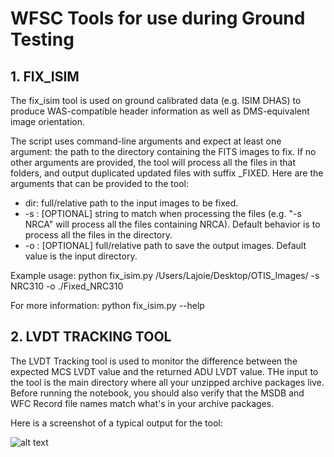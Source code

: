 # WFSC Tools for use during Ground Testing

## 1. FIX_ISIM
The fix_isim tool is used on ground calibrated data (e.g. ISIM DHAS) to produce WAS-compatible header information as well as 
DMS-equivalent image orientation. 

The script uses command-line arguments and expect at least one argument: the path to the directory containing the FITS images to 
fix. If no other arguments are provided, the tool will process all the files in that folders, and output duplicated updated 
files with suffix _FIXED.  Here are the arguments that can be provided to the tool:

* dir: full/relative path to the input images to be fixed.
* -s : [OPTIONAL] string to match when processing the files (e.g. "-s NRCA" will process all the files containing NRCA). Default 
behavior is to process all the files in the directory.
* -o : [OPTIONAL] full/relative path to save the output images. Default value is the input directory.

Example usage: python fix_isim.py /Users/Lajoie/Desktop/OTIS_Images/ -s NRC310 -o ./Fixed_NRC310

For more information: python fix_isim.py --help


## 2. LVDT TRACKING TOOL
The LVDT Tracking tool is used to monitor the difference between the expected MCS LVDT value and the returned ADU LVDT value. THe 
input to the tool is the main directory where all your unzipped archive packages live. Before running the notebook, you should 
also verify that the MSDB and WFC Record file names match what's in your archive packages.

Here is a screenshot of a typical output for the tool:

![alt text](https://grit.stsci.edu/wfsc/tools/blob/jsc-testing/LVDT_Tool_preview.png "LVDT Tool Preview")
